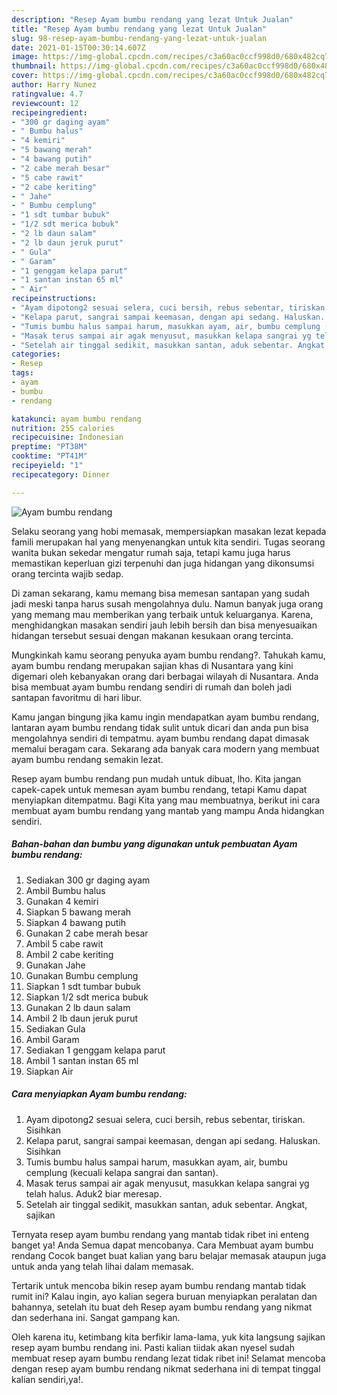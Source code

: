 ```yaml
---
description: "Resep Ayam bumbu rendang yang lezat Untuk Jualan"
title: "Resep Ayam bumbu rendang yang lezat Untuk Jualan"
slug: 98-resep-ayam-bumbu-rendang-yang-lezat-untuk-jualan
date: 2021-01-15T00:30:14.607Z
image: https://img-global.cpcdn.com/recipes/c3a60ac0ccf998d0/680x482cq70/ayam-bumbu-rendang-foto-resep-utama.jpg
thumbnail: https://img-global.cpcdn.com/recipes/c3a60ac0ccf998d0/680x482cq70/ayam-bumbu-rendang-foto-resep-utama.jpg
cover: https://img-global.cpcdn.com/recipes/c3a60ac0ccf998d0/680x482cq70/ayam-bumbu-rendang-foto-resep-utama.jpg
author: Harry Nunez
ratingvalue: 4.7
reviewcount: 12
recipeingredient:
- "300 gr daging ayam"
- " Bumbu halus"
- "4 kemiri"
- "5 bawang merah"
- "4 bawang putih"
- "2 cabe merah besar"
- "5 cabe rawit"
- "2 cabe keriting"
- " Jahe"
- " Bumbu cemplung"
- "1 sdt tumbar bubuk"
- "1/2 sdt merica bubuk"
- "2 lb daun salam"
- "2 lb daun jeruk purut"
- " Gula"
- " Garam"
- "1 genggam kelapa parut"
- "1 santan instan 65 ml"
- " Air"
recipeinstructions:
- "Ayam dipotong2 sesuai selera, cuci bersih, rebus sebentar, tiriskan. Sisihkan"
- "Kelapa parut, sangrai sampai keemasan, dengan api sedang. Haluskan. Sisihkan"
- "Tumis bumbu halus sampai harum, masukkan ayam, air, bumbu cemplung (kecuali kelapa sangrai dan santan)."
- "Masak terus sampai air agak menyusut, masukkan kelapa sangrai yg telah halus. Aduk2 biar meresap."
- "Setelah air tinggal sedikit, masukkan santan, aduk sebentar. Angkat, sajikan"
categories:
- Resep
tags:
- ayam
- bumbu
- rendang

katakunci: ayam bumbu rendang 
nutrition: 255 calories
recipecuisine: Indonesian
preptime: "PT38M"
cooktime: "PT41M"
recipeyield: "1"
recipecategory: Dinner

---
```



![Ayam bumbu rendang](https://img-global.cpcdn.com/recipes/c3a60ac0ccf998d0/680x482cq70/ayam-bumbu-rendang-foto-resep-utama.jpg)

Selaku seorang yang hobi memasak, mempersiapkan masakan lezat kepada famili merupakan hal yang menyenangkan untuk kita sendiri. Tugas seorang  wanita bukan sekedar mengatur rumah saja, tetapi kamu juga harus memastikan keperluan gizi terpenuhi dan juga hidangan yang dikonsumsi orang tercinta wajib sedap.

Di zaman  sekarang, kamu memang bisa memesan santapan yang sudah jadi meski tanpa harus susah mengolahnya dulu. Namun banyak juga orang yang memang mau memberikan yang terbaik untuk keluarganya. Karena, menghidangkan masakan sendiri jauh lebih bersih dan bisa menyesuaikan hidangan tersebut sesuai dengan makanan kesukaan orang tercinta. 



Mungkinkah kamu seorang penyuka ayam bumbu rendang?. Tahukah kamu, ayam bumbu rendang merupakan sajian khas di Nusantara yang kini digemari oleh kebanyakan orang dari berbagai wilayah di Nusantara. Anda bisa membuat ayam bumbu rendang sendiri di rumah dan boleh jadi santapan favoritmu di hari libur.

Kamu jangan bingung jika kamu ingin mendapatkan ayam bumbu rendang, lantaran ayam bumbu rendang tidak sulit untuk dicari dan anda pun bisa mengolahnya sendiri di tempatmu. ayam bumbu rendang dapat dimasak memalui beragam cara. Sekarang ada banyak cara modern yang membuat ayam bumbu rendang semakin lezat.

Resep ayam bumbu rendang pun mudah untuk dibuat, lho. Kita jangan capek-capek untuk memesan ayam bumbu rendang, tetapi Kamu dapat menyiapkan ditempatmu. Bagi Kita yang mau membuatnya, berikut ini cara membuat ayam bumbu rendang yang mantab yang mampu Anda hidangkan sendiri.

<!--inarticleads1-->

##### Bahan-bahan dan bumbu yang digunakan untuk pembuatan Ayam bumbu rendang:

1. Sediakan 300 gr daging ayam
1. Ambil  Bumbu halus
1. Gunakan 4 kemiri
1. Siapkan 5 bawang merah
1. Siapkan 4 bawang putih
1. Gunakan 2 cabe merah besar
1. Ambil 5 cabe rawit
1. Ambil 2 cabe keriting
1. Gunakan  Jahe
1. Gunakan  Bumbu cemplung
1. Siapkan 1 sdt tumbar bubuk
1. Siapkan 1/2 sdt merica bubuk
1. Gunakan 2 lb daun salam
1. Ambil 2 lb daun jeruk purut
1. Sediakan  Gula
1. Ambil  Garam
1. Sediakan 1 genggam kelapa parut
1. Ambil 1 santan instan 65 ml
1. Siapkan  Air




<!--inarticleads2-->

##### Cara menyiapkan Ayam bumbu rendang:

1. Ayam dipotong2 sesuai selera, cuci bersih, rebus sebentar, tiriskan. Sisihkan
1. Kelapa parut, sangrai sampai keemasan, dengan api sedang. Haluskan. Sisihkan
1. Tumis bumbu halus sampai harum, masukkan ayam, air, bumbu cemplung (kecuali kelapa sangrai dan santan).
1. Masak terus sampai air agak menyusut, masukkan kelapa sangrai yg telah halus. Aduk2 biar meresap.
1. Setelah air tinggal sedikit, masukkan santan, aduk sebentar. Angkat, sajikan




Ternyata resep ayam bumbu rendang yang mantab tidak ribet ini enteng banget ya! Anda Semua dapat mencobanya. Cara Membuat ayam bumbu rendang Cocok banget buat kalian yang baru belajar memasak ataupun juga untuk anda yang telah lihai dalam memasak.

Tertarik untuk mencoba bikin resep ayam bumbu rendang mantab tidak rumit ini? Kalau ingin, ayo kalian segera buruan menyiapkan peralatan dan bahannya, setelah itu buat deh Resep ayam bumbu rendang yang nikmat dan sederhana ini. Sangat gampang kan. 

Oleh karena itu, ketimbang kita berfikir lama-lama, yuk kita langsung sajikan resep ayam bumbu rendang ini. Pasti kalian tiidak akan nyesel sudah membuat resep ayam bumbu rendang lezat tidak ribet ini! Selamat mencoba dengan resep ayam bumbu rendang nikmat sederhana ini di tempat tinggal kalian sendiri,ya!.

